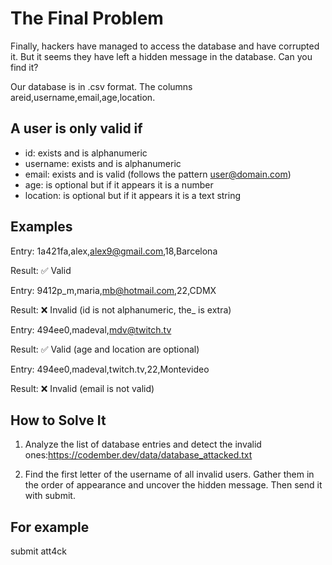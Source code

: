 # The Final Problem

Finally, hackers have managed to access the database and have corrupted it. But it seems they have left a hidden message in the database. Can you find it?

Our database is in .csv format. The columns areid,username,email,age,location.

## A user is only valid if

- id: exists and is alphanumeric
- username: exists and is alphanumeric
- email: exists and is valid (follows the pattern <user@domain.com>)
- age: is optional but if it appears it is a number
- location: is optional but if it appears it is a text string

## Examples

Entry: 1a421fa,alex,<alex9@gmail.com>,18,Barcelona

Result: ✅ Valid

Entry: 9412p_m,maria,<mb@hotmail.com>,22,CDMX

Result: ❌ Invalid (id is not alphanumeric, the_ is extra)

Entry: 494ee0,madeval,<mdv@twitch.tv>

Result: ✅ Valid (age and location are optional)

Entry: 494ee0,madeval,twitch.tv,22,Montevideo

Result: ❌ Invalid (email is not valid)

## How to Solve It

1. Analyze the list of database entries and detect the invalid ones:<https://codember.dev/data/database_attacked.txt>

2. Find the first letter of the username of all invalid users. Gather them in the order of appearance and uncover the hidden message. Then send it with submit.

## For example

submit att4ck
